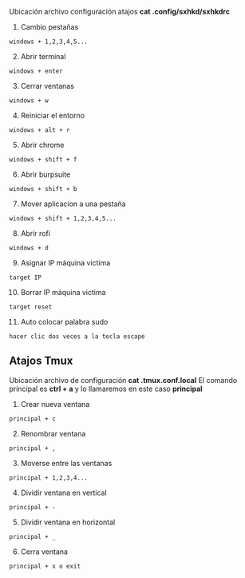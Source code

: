Ubicación archivo configuración atajos **cat .config/sxhkd/sxhkdrc**
1. Cambio pestañas
```
windows + 1,2,3,4,5...
``` 
2. Abrir terminal
```
windows + enter
``` 
3. Cerrar ventanas
```
windows + w
``` 
4. Reiniciar el entorno
```
windows + alt + r
``` 
5. Abrir chrome
```
windows + shift + f
``` 
6. Abrir burpsuite
```
windows + shift + b
``` 
7. Mover aplicacion a una pestaña
```
windows + shift + 1,2,3,4,5...
``` 
8. Abrir rofi
```
windows + d
``` 
9. Asignar IP máquina victima
```
target IP
``` 
10. Borrar IP máquina victima
```
target reset
``` 
11. Auto colocar palabra sudo
```
hacer clic dos veces a la tecla escape
``` 
## Atajos Tmux
Ubicación archivo de configuración **cat .tmux.conf.local**
El comando principal es **ctrl + a** y lo llamaremos en este caso **principal** 
1. Crear nueva ventana
```
principal + c
``` 
2. Renombrar ventana
```
principal + ,
``` 
3. Moverse entre las ventanas
```
principal + 1,2,3,4...
``` 
4. Dividir ventana en vertical
```
principal + -
``` 
5. Dividir ventana en horizontal
```
principal + _
``` 
6. Cerra ventana
```
principal + x o exit
``` 
